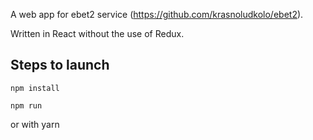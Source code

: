 A web app for ebet2 service (https://github.com/krasnoludkolo/ebet2).

Written in React without the use of Redux.

## Steps to launch
`npm install`

`npm run`

or with yarn
